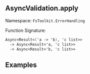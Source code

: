 ## AsyncValidation.apply

Namespace: `FsToolkit.ErrorHandling`

Function Signature:

```fsharp
Async<Result<('a -> 'b), 'c list>>
  -> Async<Result<'a, 'c list>>
  -> Async<Result<'b, 'c list>>
```

## Examples
